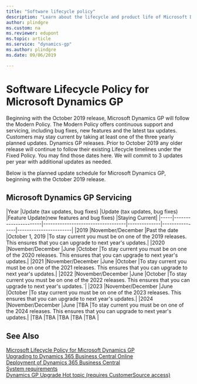 ```yaml
---
title: "Software lifecycle policy"
description: "Learn about the lifecycle and product life of Microsoft Dynamics GP."
author: plindgre
ms.custom: na
ms.reviewer: edupont
ms.topic: article
ms.service: "dynamics-gp"
ms.author: plindgre
ms.date: 09/06/2019

---
```


# Software Lifecycle Policy for Microsoft Dynamics GP

Beginning with the October 2019 release, Microsoft Dynamics GP will follow the Modern Policy. The Modern Policy offers continuous support and servicing, including bug fixes, new features and the latest tax updates. Customers may stay current by taking at least one of the three yearly planned updates. Dynamics GP releases. Prior to October 2019 any older release will continue to follow their existing Lifecycle timelines under the Fixed Policy. You may find those dates here.  We will commit to 3 updates per year with additional updates as needed.  

Below is the planned update schedule for Microsoft Dynamics GP, beginning with the October 2019 release.  

## Microsoft Dynamics GP Servicing

|Year |Update (tax updates, bug fixes) |Update (tax updates, bug fixes)   |Feature Update(new features and bug fixes)    |Staying Current|
|-----|----------------------|-----------------------------------|--------------|----------------|-----------------------|
|2019 |November/December     |Past the date     |October 1, 2019 |To stay current you must be on one of the 2019 releases. This ensures that you can upgrade to next year's updates.|
|2020 |November/December    |June             |October             |To stay current you must be on one of the 2020 releases. This ensures that you can upgrade to next year's updates.|
|2021 |November/December    |June             |October             |To stay current you must be on one of the 2021 releases. This ensures that you can upgrade to next year's updates.|
|2022 |November/December    |June             |October             |To stay current you must be on one of the 2022 releases. This ensures that you can upgrade to next year's updates.´|
|2023 |November/December    |June             |October             |To stay current you must be on one of the 2023 releases. This ensures that you can upgrade to next year's updates.|
|2024 |November/December    |June             |TBA             |To stay current you must be on one of the 2024 releases. This ensures that you can upgrade to next year's updates.|
|TBA |TBA                  |TBA              |TBA             |TBA |

## See Also

[Microsoft Lifecycle Policy for Microsoft Dynamics GP](https://support.microsoft.com/en-us/lifecycle/search?alpha=Dynamics%20GP)  
[Upgrading to Dynamics 365 Business Central Online](/dynamics365/business-central/dev-itpro/upgrade/upgrading-to-business-central-online)  
[Deployment of Dynamics 365 Business Central](/dynamics365/business-central/dev-itpro/deployment/deployment)  
[System requirements](../installation/system-requirements.md)  
[Dynamics GP Upgrade Hot topic (requires CustomerSource access)](https://mbs.microsoft.com/customersource/northamerica/GP/support/hot-topics/HOT_TOPIC_MDGP2018Upgrade)  
